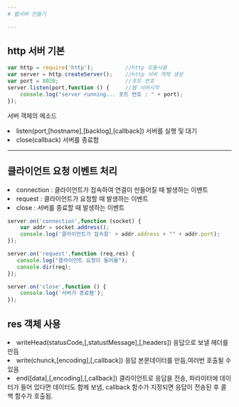 ```yaml
---
# 웹서버 만들기

---
```

## http 서버 기본
```javascript
var http = require('http');          //http 모듈사용
var server = http.createServer();    //http 서버 객체 생성
var port = 8020;                     //포트 번호
server.listen(port,function () {     //웹 서버시작
    console.log("server running... 포트 번호 : " + port);
});
```
서버 객체의 메소드
<li> listen(port,[hostname],[backlog],[callback]) 서버를 실행 및 대기
<li> close(callback) 서버를 종료함

---
## 클라이언트 요청 이벤트 처리

<li> connection : 클라이언트가 접속하여 연결이 만들어질 때 발생하는 이벤트
<li> request : 클라이언트가 요청할 때 발생하는 이벤트
<li> close : 서버를 종료할 때 발생하는 이벤트

```javascript
server.on('connection',function (socket) {
    var addr = socket.address();
    console.log('클라이언트가 접속함' + addr.address + "" + addr.port);
});

server.on('request',function (req,res) {
   console.log("클라이언트 요청이 들어옮");
   console.dir(req);
});

server.on('close',function () {
    console.log('서버가 종료됌');
});
```

## res 객체 사용
<li>writeHead(statusCode,[,statustMessage],[,headers]) 응답으로 보낼 헤더를 만듬
<li>write(chunck,[encoding],[,callback]) 응답 본문데이터를 만듬,여러번 호출될 수 있음
<li>end([data],[,encoding],[,callback]) 클라이언트로 응답을 전송, 파라미터에 데이터가 들어 있다면
데이터도 함께 보냄, callback 함수가 지정되면 응답이 전송된 후 콜백 함수가 호출됨.

